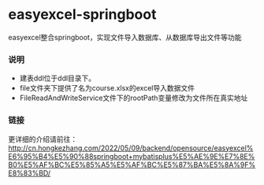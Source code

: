 # easyexcel-springboot

easyexcel整合springboot，实现文件导入数据库、从数据库导出文件等功能

### 说明

+ 建表ddl位于ddl目录下。
+ file文件夹下提供了名为course.xlsx的excel导入数据文件
+ FileReadAndWriteService文件下的rootPath变量修改为文件所在真实地址

### 链接

更详细的介绍请前往：
http://cn.hongkezhang.com/2022/05/09/backend/opensource/easyexcel%E6%95%B4%E5%90%88springboot+mybatisplus%E5%AE%9E%E7%8E%B0%E5%AF%BC%E5%85%A5%E5%AF%BC%E5%87%BA%E5%8A%9F%E8%83%BD/